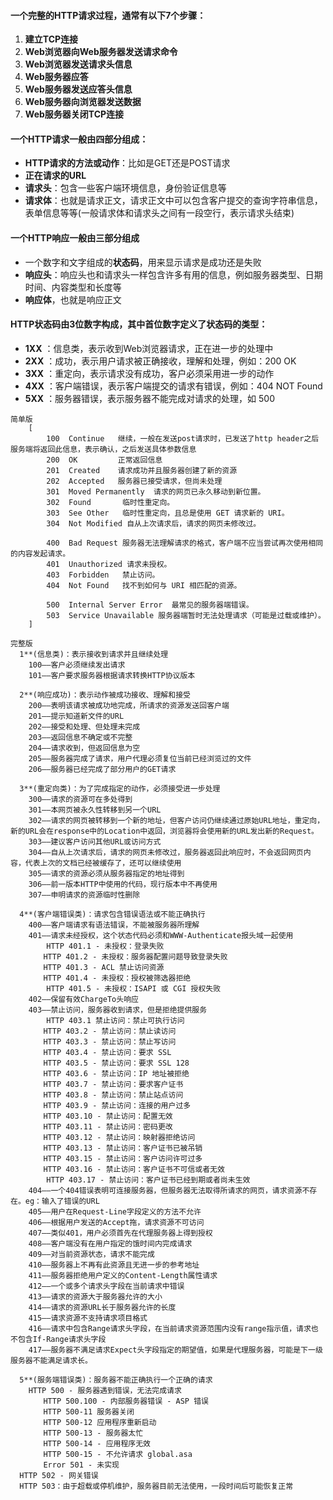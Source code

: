 #### 一个完整的HTTP请求过程，通常有以下7个步骤：
1. **建立TCP连接**
2. **Web浏览器向Web服务器发送请求命令**
3. **Web浏览器发送请求头信息**
4. **Web服务器应答**
5. **Web服务器发送应答头信息**
6. **Web服务器向浏览器发送数据**
7. **Web服务器关闭TCP连接**

#### 一个HTTP请求一般由四部分组成：
- **HTTP请求的方法或动作**：比如是GET还是POST请求
- **正在请求的URL**
- **请求头**：包含一些客户端环境信息，身份验证信息等
- **请求体**：也就是请求正文，请求正文中可以包含客户提交的查询字符串信息，表单信息等等(一般请求体和请求头之间有一段空行，表示请求头结束)

#### 一个HTTP响应一般由三部分组成
- 一个数字和文字组成的**状态码**，用来显示请求是成功还是失败
- **响应头**：响应头也和请求头一样包含许多有用的信息，例如服务器类型、日期时间、内容类型和长度等
- **响应体**，也就是响应正文

#### HTTP状态码由3位数字构成，其中首位数字定义了状态码的类型：
- **1XX** ：信息类，表示收到Web浏览器请求，正在进一步的处理中
- **2XX** ：成功，表示用户请求被正确接收，理解和处理，例如：200 OK
- **3XX** ：重定向，表示请求没有成功，客户必须采用进一步的动作
- **4XX** ：客户端错误，表示客户端提交的请求有错误，例如：404 NOT Found
- **5XX** ：服务器错误，表示服务器不能完成对请求的处理，如 500


```
简单版
    [
        100  Continue   继续，一般在发送post请求时，已发送了http header之后服务端将返回此信息，表示确认，之后发送具体参数信息  
        200  OK         正常返回信息   
        201  Created    请求成功并且服务器创建了新的资源  
        202  Accepted   服务器已接受请求，但尚未处理  
        301  Moved Permanently  请求的网页已永久移动到新位置。  
        302  Found       临时性重定向。  
        303  See Other   临时性重定向，且总是使用 GET 请求新的 URI。  
        304  Not Modified 自从上次请求后，请求的网页未修改过。  
  
        400  Bad Request 服务器无法理解请求的格式，客户端不应当尝试再次使用相同的内容发起请求。  
        401  Unauthorized 请求未授权。  
        403  Forbidden   禁止访问。  
        404  Not Found   找不到如何与 URI 相匹配的资源。  

        500  Internal Server Error  最常见的服务器端错误。  
        503  Service Unavailable 服务器端暂时无法处理请求（可能是过载或维护）。
    ]

完整版
  1**(信息类)：表示接收到请求并且继续处理
    100——客户必须继续发出请求
    101——客户要求服务器根据请求转换HTTP协议版本

  2**(响应成功)：表示动作被成功接收、理解和接受
    200——表明该请求被成功地完成，所请求的资源发送回客户端
    201——提示知道新文件的URL
    202——接受和处理、但处理未完成
    203——返回信息不确定或不完整
    204——请求收到，但返回信息为空
    205——服务器完成了请求，用户代理必须复位当前已经浏览过的文件
    206——服务器已经完成了部分用户的GET请求

  3**(重定向类)：为了完成指定的动作，必须接受进一步处理
    300——请求的资源可在多处得到
    301——本网页被永久性转移到另一个URL
    302——请求的网页被转移到一个新的地址，但客户访问仍继续通过原始URL地址，重定向，新的URL会在response中的Location中返回，浏览器将会使用新的URL发出新的Request。
    303——建议客户访问其他URL或访问方式
    304——自从上次请求后，请求的网页未修改过，服务器返回此响应时，不会返回网页内容，代表上次的文档已经被缓存了，还可以继续使用
    305——请求的资源必须从服务器指定的地址得到
    306——前一版本HTTP中使用的代码，现行版本中不再使用
    307——申明请求的资源临时性删除

  4**(客户端错误类)：请求包含错误语法或不能正确执行
    400——客户端请求有语法错误，不能被服务器所理解
    401——请求未经授权，这个状态代码必须和WWW-Authenticate报头域一起使用
        HTTP 401.1 - 未授权：登录失败
    　　HTTP 401.2 - 未授权：服务器配置问题导致登录失败
    　　HTTP 401.3 - ACL 禁止访问资源
    　　HTTP 401.4 - 未授权：授权被筛选器拒绝
        HTTP 401.5 - 未授权：ISAPI 或 CGI 授权失败
    402——保留有效ChargeTo头响应
    403——禁止访问，服务器收到请求，但是拒绝提供服务
        HTTP 403.1 禁止访问：禁止可执行访问
    　　HTTP 403.2 - 禁止访问：禁止读访问
    　　HTTP 403.3 - 禁止访问：禁止写访问
    　　HTTP 403.4 - 禁止访问：要求 SSL
    　　HTTP 403.5 - 禁止访问：要求 SSL 128
    　　HTTP 403.6 - 禁止访问：IP 地址被拒绝
    　　HTTP 403.7 - 禁止访问：要求客户证书
    　　HTTP 403.8 - 禁止访问：禁止站点访问
    　　HTTP 403.9 - 禁止访问：连接的用户过多
    　　HTTP 403.10 - 禁止访问：配置无效
    　　HTTP 403.11 - 禁止访问：密码更改
    　　HTTP 403.12 - 禁止访问：映射器拒绝访问
    　　HTTP 403.13 - 禁止访问：客户证书已被吊销
    　　HTTP 403.15 - 禁止访问：客户访问许可过多
    　　HTTP 403.16 - 禁止访问：客户证书不可信或者无效
        HTTP 403.17 - 禁止访问：客户证书已经到期或者尚未生效
    404——一个404错误表明可连接服务器，但服务器无法取得所请求的网页，请求资源不存在。eg：输入了错误的URL
    405——用户在Request-Line字段定义的方法不允许
    406——根据用户发送的Accept拖，请求资源不可访问
    407——类似401，用户必须首先在代理服务器上得到授权
    408——客户端没有在用户指定的饿时间内完成请求
    409——对当前资源状态，请求不能完成
    410——服务器上不再有此资源且无进一步的参考地址
    411——服务器拒绝用户定义的Content-Length属性请求
    412——一个或多个请求头字段在当前请求中错误
    413——请求的资源大于服务器允许的大小
    414——请求的资源URL长于服务器允许的长度
    415——请求资源不支持请求项目格式
    416——请求中包含Range请求头字段，在当前请求资源范围内没有range指示值，请求也不包含If-Range请求头字段
    417——服务器不满足请求Expect头字段指定的期望值，如果是代理服务器，可能是下一级服务器不能满足请求长。

  5**(服务端错误类)：服务器不能正确执行一个正确的请求
    HTTP 500 - 服务器遇到错误，无法完成请求
    　　HTTP 500.100 - 内部服务器错误 - ASP 错误
    　　HTTP 500-11 服务器关闭
    　　HTTP 500-12 应用程序重新启动
    　　HTTP 500-13 - 服务器太忙
    　　HTTP 500-14 - 应用程序无效
    　　HTTP 500-15 - 不允许请求 global.asa
    　　Error 501 - 未实现
  HTTP 502 - 网关错误
  HTTP 503：由于超载或停机维护，服务器目前无法使用，一段时间后可能恢复正常
```



